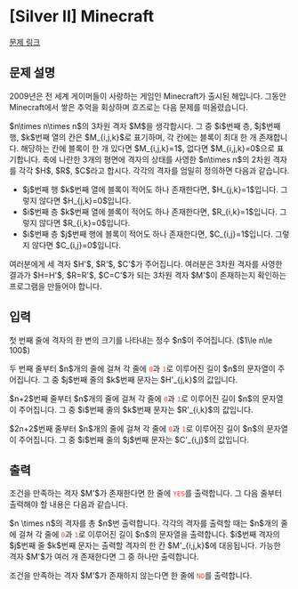 # [Silver II] Minecraft

[문제 링크](https://www.acmicpc.net/problem/2009) 

## 문제 설명

<p>2009년은 전 세계 게이머들이 사랑하는 게임인 Minecraft가 출시된 해입니다. 그동안 Minecraft에서 쌓은 추억을 회상하며 흐즈로는 다음 문제를 떠올렸습니다.</p>

<p>$n\times n\times n$의 3차원 격자 $M$을 생각합시다. 그 중 $i$번째 층, $j$번째 행, $k$번째 열의 칸은 $M_{i,j,k}$로 표기하며, 각 칸에는 블록이 최대 한 개 존재합니다. 해당하는 칸에 블록이 한 개 있다면 $M_{i,j,k}=1$, 없다면 $M_{i,j,k}=0$으로 표기합니다. 축에 나란한 3개의 평면에 격자의 상태를 사영한 $n\times n$의 2차원 격자를 각각 $H$, $R$, $C$라고 합시다. 각각의 격자를 엄밀히 정의하면 다음과 같습니다.</p>

<ul>
	<li>$j$번째 행 $k$번째 열에 블록이 적어도 하나 존재한다면, $H_{j,k}=1$입니다. 그렇지 않다면 $H_{j,k}=0$입니다.</li>
	<li>$i$번째 층 $k$번째 열에 블록이 적어도 하나 존재한다면, $R_{i,k}=1$입니다. 그렇지 않다면 $R_{i,k}=0$입니다.</li>
	<li>$i$번째 층 $j$번째 행에 블록이 적어도 하나 존재한다면, $C_{i,j}=1$입니다. 그렇지 않다면 $C_{i,j}=0$입니다.</li>
</ul>

<p>여러분에게 세 격자 $H'$, $R'$, $C'$가 주어집니다. 여러분은 3차원 격자를 사영한 결과가 $H=H'$, $R=R'$, $C=C'$가 되는 3차원 격자 $M'$이 존재하는지 확인하는 프로그램을 만들어야 합니다.</p>

## 입력 

 <p>첫 번째 줄에 격자의 한 변의 크기를 나타내는 정수 $n$이 주어집니다. ($1\le n\le 100$)</p>

<p>두 번째 줄부터 $n$개의 줄에 걸쳐 각 줄에 <span style="color:#e74c3c;"><code>0</code></span>과 <span style="color:#e74c3c;"><code>1</code></span>로 이루어진 길이 $n$의 문자열이 주어집니다. 그 중 $j$번째 줄의 $k$번째 문자는 $H'_{j,k}$의 값입니다.</p>

<p>$n+2$번째 줄부터 $n$개의 줄에 걸쳐 각 줄에 <span style="color:#e74c3c;"><code>0</code></span>과 <span style="color:#e74c3c;"><code>1</code></span>로 이루어진 길이 $n$의 문자열이 주어집니다. 그 중 $i$번째 줄의 $k$번째 문자는 $R'_{i,k}$의 값입니다.</p>

<p>$2n+2$번째 줄부터 $n$개의 줄에 걸쳐 각 줄에 <span style="color:#e74c3c;"><code>0</code></span>과 <span style="color:#e74c3c;"><code>1</code></span>로 이루어진 길이 $n$의 문자열이 주어집니다. 그 중 $i$번째 줄의 $j$번째 문자는 $C'_{i,j}$의 값입니다.</p>

## 출력 

 <p>조건을 만족하는 격자 $M'$가 존재한다면 한 줄에 <span style="color:#e74c3c;"><code>YES</code></span>를 출력합니다. 그 다음 줄부터 출력해야 할 내용은 다음과 같습니다.</p>

<p>$n \times n$의 격자를 총 $n$번 출력합니다. 각각의 격자를 출력할 때는 $n$개의 줄에 걸쳐 각 줄에 <code><span style="color:#e74c3c;">0</span></code>과 <code><span style="color:#e74c3c;">1</span></code>로 이루어진 길이 $n$의 문자열을 출력합니다. $i$번째 격자의 $j$번째 줄 $k$번째 문자는 출력할 격자의 한 칸 $M'_{i,j,k}$에 대응됩니다. 가능한 격자 $M'$가 여러 개 존재한다면 그 중 하나만 출력합니다.</p>

<p>조건을 만족하는 격자 $M'$가 존재하지 않는다면 한 줄에 <code><span style="color:#e74c3c;">NO</span></code>를 출력합니다.</p>

